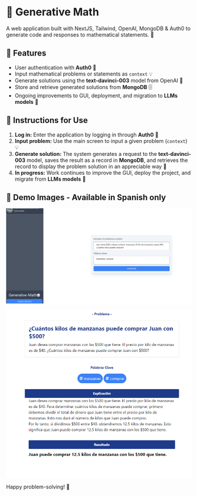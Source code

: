 # 📐 Generative Math

A web application built with NextJS, Tailwind, OpenAI, MongoDB & Auth0 to generate code and responses to mathematical statements. 🚀

## 🎯 Features

- User authentication with **Auth0** 🔐
- Input mathematical problems or statements as `context` 💡
- Generate solutions using the **text-davinci-003** model from OpenAI 🧠
- Store and retrieve generated solutions from **MongoDB** 🗄️
- Ongoing improvements to GUI, deployment, and migration to **LLMs models** 🚧

## 📝 Instructions for Use

1. **Log in:** Enter the application by logging in through **Auth0** 🔐
2. **Input problem:** Use the main screen to input a given problem (`context`) 💡
3. **Generate solution:** The system generates a request to the **text-davinci-003** model, saves the result as a record in **MongoDB**, and retrieves the record to display the problem solution in an appreciable way 🧪
4. **In progress:** Work continues to improve the GUI, deploy the project, and migrate from **LLMs models** 🚧

## :movie_camera: Demo Images - Available in Spanish only

![Context](img/demo1.png)

![Solution](img/demo2.png)



Happy problem-solving! 🎉

